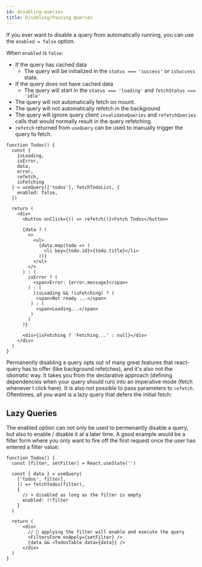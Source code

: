 ```yaml
---
id: disabling-queries
title: Disabling/Pausing Queries
---
```


If you ever want to disable a query from automatically running, you can use the `enabled = false` option.

When `enabled` is `false`:

- If the query has cached data
  - The query will be initialized in the `status === 'success'` or `isSuccess` state.
- If the query does not have cached data
  - The query will start in the `status === 'loading'` and `fetchStatus === 'idle'`
- The query will not automatically fetch on mount.
- The query will not automatically refetch in the background
- The query will ignore query client `invalidateQueries` and `refetchQueries` calls that would normally result in the query refetching.
- `refetch` returned from `useQuery` can be used to manually trigger the query to fetch.

```tsx
function Todos() {
  const {
    isLoading,
    isError,
    data,
    error,
    refetch,
    isFetching
  } = useQuery(['todos'], fetchTodoList, {
    enabled: false,
  })

  return (
    <div>
      <button onClick={() => refetch()}>Fetch Todos</button>

      {data ? (
        <>
          <ul>
            {data.map(todo => (
              <li key={todo.id}>{todo.title}</li>
            ))}
          </ul>
        </>
      ) : (
        isError ? (
          <span>Error: {error.message}</span>
        ) : (
          (isLoading && !isFetching) ? (
           <span>Not ready ...</span>
         ) : (
           <span>Loading...</span>
         )
        )
      )}

      <div>{isFetching ? 'Fetching...' : null}</div>
    </div>
  )
}
```

Permanently disabling a query opts out of many great features that react-query has to offer (like background refetches), and it's also not the idiomatic way. It takes you from the declarative approach (defining dependencies when your query should run) into an imperative mode (fetch whenever I click here). It is also not possible to pass parameters to `refetch`. Oftentimes, all you want is a lazy query that defers the initial fetch:

## Lazy Queries

The enabled option can not only be used to permenantly disable a query, but also to enable / disable it at a later time. A good example would be a filter form where you only want to fire off the first request once the user has entered a filter value:

```tsx
function Todos() {
  const [filter, setFilter] = React.useState('')

  const { data } = useQuery(
    ['todos', filter],
    () => fetchTodos(filter),
    {
      // ⬇️ disabled as long as the filter is empty
      enabled: !!filter
    }
  )

  return (
      <div>
        // 🚀 applying the filter will enable and execute the query
        <FiltersForm onApply={setFilter} />
        {data && <TodosTable data={data}} />
      </div>
  )
}
```
